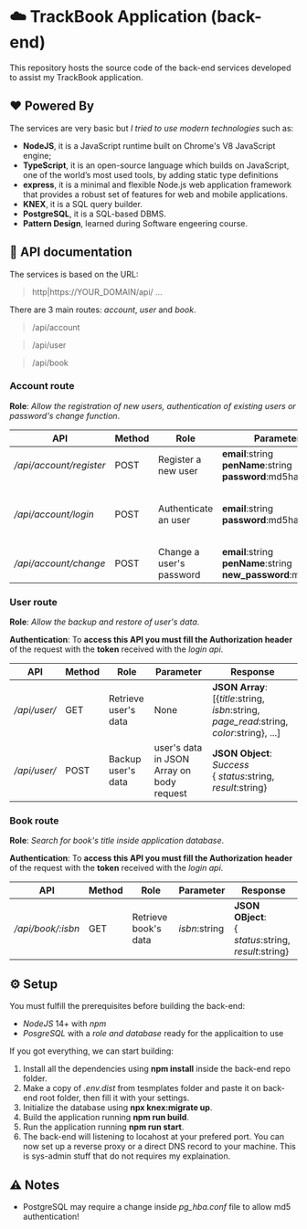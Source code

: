 # :cloud: TrackBook Application (back-end)  

This repository hosts the source code of the back-end services developed to assist my TrackBook application.

## :heart: Powered By

The services are very basic but *I tried to use modern technologies* such as:

- **NodeJS**, it is a JavaScript runtime built on Chrome's V8 JavaScript engine;
- **TypeScript**, it is an open-source language which builds on JavaScript, one of the world’s most used tools, by adding static type definitions
- **express**, it is a minimal and flexible Node.js web application framework that provides a robust set of features for web and mobile applications.
- **KNEX**, it is a SQL query builder.
- **PostgreSQL**, it is a SQL-based DBMS.
- **Pattern Design**, learned during Software engeering course.

## :book: API documentation

The services is based on the URL:
> http|https://YOUR_DOMAIN/api/ ...

There are 3 main routes: *account*, *user* and *book*.

>/api/account

>/api/user

>/api/book

### Account route

**Role**: *Allow the registration of new users, authentication of existing users or password's change function*.

| API                     | Method | Role                     | Parameter                                                              | Response                                                                            |
| ----------------------- | ------ | ------------------------ | ---------------------------------------------------------------------- | ----------------------------------------------------------------------------------- |
| _/api/account/register_ | POST   | Register a new user      | **email**:string <br> **penName**:string <br> **password**:md5hash     | **JSON Object**: <br> { *status*:string, *result*:string }                          |
| _/api/account/login_    | POST   | Authenticate an user     | **email**:string <br> **password**:md5hash                             | **JSON Object**: <br> { *status*:string, *result*: {penName:string, token:string} } |
| _/api/account/change_   | POST   | Change a user's password | **email**:string <br> **penName**:string <br> **new_password**:md5hash | **JSON Object**: <br> { *status*:string, *result*:string }                          |

### User route

**Role**: *Allow the backup and restore of user's data*.

**Authentication**: To **access this API you must fill the Authorization header** of the request with the **token** received with the _login api_.

| API          | Method | Role                 | Parameter                                 | Response                                                                                   |
| ------------ | ------ | -------------------- | ----------------------------------------- | ------------------------------------------------------------------------------------------ |
| _/api/user/_ | GET    | Retrieve user's data | None                                      | **JSON Array**: [{*title*:string, *isbn*:string, *page_read*:string, *color*:string}, ...] |
| _/api/user/_ | POST   | Backup user's data   | user's data in JSON Array on body request | **JSON Object**: <br> *Success* <br> { *status*:string, *result*:string}                   |

### Book route

**Role**: *Search for book's title inside application database*.

**Authentication**: To **access this API you must fill the Authorization header** of the request with the **token** received with the _login api_.

| API               | Method | Role                 | Parameter     | Response                                                 |
| ----------------- | ------ | -------------------- | ------------- | -------------------------------------------------------- |
| _/api/book/:isbn_ | GET    | Retrieve book's data | *isbn*:string | **JSON OBject**: <br>{ *status*:string, *result*:string} |

## :gear: Setup

You must fulfill the prerequisites before building the back-end:

- *NodeJS* 14+ with *npm*
- *PosgreSQL* with a *role and database* ready for the applicaition to use

If you got everything, we can start building:

1) Install all the dependencies using __npm install__ inside the back-end repo folder.
2) Make a copy of _.env.dist_ from tesmplates folder and paste it on back-end root folder, then fill it with your settings.
3) Initialize the database using __npx knex:migrate up__.
4) Build the application running __npm run build__.
5) Run the application running __npm run start__.
6) The back-end will listening to locahost at your prefered port. You can now set up a reverse proxy or a direct DNS record to your machine. This is sys-admin stuff that do not requires my explaination.

## :warning: Notes

- PostgreSQL may require a change inside _pg_hba.conf_ file to allow md5 authentication!
